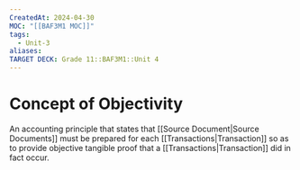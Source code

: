 ```yaml
---
CreatedAt: 2024-04-30
MOC: "[[BAF3M1 MOC]]"
tags:
  - Unit-3
aliases: 
TARGET DECK: Grade 11::BAF3M1::Unit 4
---
```


# Concept of Objectivity
An accounting principle that states that [[Source Document|Source Documents]] must be prepared for each [[Transactions|Transaction]] so as to provide objective tangible proof that a [[Transactions|Transaction]] did in fact occur.
<!--ID: 1715254866865-->

